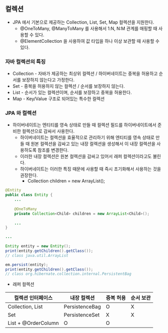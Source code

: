 ## 컬렉션

* JPA 에서 기본으로 제공하는 Collection, List, Set, Map 컬렉션을 지원한다.
    * @OneToMany, @ManyToMany 를 사용해서 1:N, N:M 관계를 매핑할 때 사용할 수 있다.
    * @ElementCollection 을 사용하여 값 타입을 하나 이상 보관할 때 사용할 수 있다.

### 자바 컬렉션의 특징

* Collection - 자바가 제공하는 최상위 컬렉션 / 하이버네이트는 중복을 허용하고 순서를 보장하지 않는다고 가정한다.
* Set - 중복을 허용하지 않는 컬렉션 / 순서를 보장하지 않는다.
* List - 순서가 있는 컬렉션이며, 순서를 보장하고 중복을 허용한다.
* Map - Key/Value 구조로 되어있는 특수한 컬렉션

### JPA 와 컬렉션

* 하이버네이트는 엔티티를 영속 상태로 만들 때 컬렉션 필드를 하이버네이트에서 준비한 컬렉션으로 감싸서 사용한다.
    * 하이버네이트는 컬렉션을 효율적으로 관리하기 위해 엔티티를 영속 상태로 만들 때 원본 컬렉션을 감싸고 있는 내장 컬렉션을 생성해서 이 내장 컬렉션을 사용하도록 참조를 변경한다.
    * 이러한 내장 컬렉션은 원본 컬렉션을 감싸고 있어서 래퍼 컬렉션이라고도 불린다.
    * 하이버네이트는 이러한 특징 때문에 사용할 때 즉시 초기화해서 사용하는 것을 권장한다.
        * Collection<Child> children = new ArrayList<Child>();

```java
@Entity
public class Entity {
    ...
    
    @OneToMany
    private Collection<Child> children = new ArrayList<Child>();
    
    ...
}

...
        
Entity entity = new Entity();
print(entity.getChildren().getClass());
// class java.util.ArrayList

em.persist(entity);
print(entity.getChildren().getClass());
// class org.hibernate.collection.internal.PersistentBag

```

* 래퍼 컬렉션 

| 컬렉션 인터페이스 | 내장 컬렉션 | 중복 허용 | 순서 보관 |
| ---- | ---- | ---- | ---- |
| Collection, List | PersistenceBag | O | X |
| Set | PersistenceSet | X | X |
| List + @OrderColumn | O | O |
